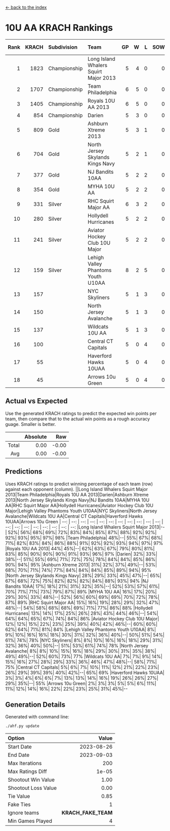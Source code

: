 [<- back to the index](readme.md)
# 10U AA KRACH Rankings
Rank|KRACH|Subdivision|Team|GP|W|L|SOW|SOL|T|SoS|Exp Wins|Win Diff
---:|---:|:---|:---|---:|---:|---:|---:|---:|---:|---:|---:|---:
1|1823|Championship|Long Island Whalers Squirt Major 2013|5|4|0|0|0|1|347|4.8|-0.0
2|1707|Championship|Team Philadelphia|6|5|0|0|0|1|260|5.8|-0.0
3|1405|Championship|Royals 10U AA 2013|6|5|0|0|0|1|200|5.9|0.0
4|854|Championship|Darien|5|3|0|0|0|2|308|4.7|0.0
5|809|Gold|Ashburn Xtreme 2013|5|3|1|0|0|1|578|3.8|-0.0
6|704|Gold|North Jersey Skylands Kings Navy|5|2|1|0|0|2|679|3.7|0.0
7|377|Gold|NJ Bandits 10AA|5|2|2|0|0|1|587|2.9|0.0
8|354|Gold|MYHA 10U AA|5|2|2|0|0|1|588|2.9|0.0
9|331|Silver|RHC Squirt Major AA|6|3|2|0|0|1|315|3.9|0.0
10|280|Silver|Hollydell Hurricanes|5|2|2|0|0|1|405|2.9|0.0
11|241|Silver|Aviator Hockey Club 10U Major|5|2|2|0|0|1|292|2.9|0.0
12|159|Silver|Lehigh Valley Phantoms Youth U10AA|8|2|5|0|0|1|752|2.9|0.0
13|157||NYC Skyliners|5|1|3|0|0|1|497|1.9|0.0
14|150||North Jersey Avalanche|5|1|3|0|0|1|744|1.9|0.0
15|137||Wildcats 10U AA|5|1|3|0|0|1|631|1.9|0.0
16|100||Central CT Capitals|5|0|4|0|0|1|1001|0.8|-0.0
17|55||Haverford Hawks 10UAA|5|0|4|0|0|1|405|0.9|0.0
18|45||Arrows 10u Green|5|0|4|0|0|1|459|0.9|0.0

## Actual vs Expected
Use the generated KRACH ratings to predict the expected win points per team, then compare that to the actual win points as a rough accuracy guage. Smaller is better.

||Absolute|Raw
|---:|---:|---:
|Total|0.00|-0.00
|Avg|0.00|-0.00

## Predictions
Uses KRACH ratings to predict winning percentage of each team (row) against each opponent (column).
||Long Island Whalers Squirt Major 2013|Team Philadelphia|Royals 10U AA 2013|Darien|Ashburn Xtreme 2013|North Jersey Skylands Kings Navy|NJ Bandits 10AA|MYHA 10U AA|RHC Squirt Major AA|Hollydell Hurricanes|Aviator Hockey Club 10U Major|Lehigh Valley Phantoms Youth U10AA|NYC Skyliners|North Jersey Avalanche|Wildcats 10U AA|Central CT Capitals|Haverford Hawks 10UAA|Arrows 10u Green
| --: | --: | --: | --: | --: | --: | --: | --: | --: | --: | --: | --: | --: | --: | --: | --: | --: | --: | --: 
|Long Island Whalers Squirt Major 2013|--| 52%| 56%| 68%| 69%| 72%| 83%| 84%| 85%| 87%| 88%| 92%| 92%| 92%| 93%| 95%| 97%| 98%
|Team Philadelphia| 48%|--| 55%| 67%| 68%| 71%| 82%| 83%| 84%| 86%| 88%| 91%| 92%| 92%| 93%| 94%| 97%| 97%
|Royals 10U AA 2013| 44%| 45%|--| 62%| 63%| 67%| 79%| 80%| 81%| 83%| 85%| 90%| 90%| 90%| 91%| 93%| 96%| 97%
|Darien| 32%| 33%| 38%|--| 51%| 55%| 69%| 71%| 72%| 75%| 78%| 84%| 84%| 85%| 86%| 90%| 94%| 95%
|Ashburn Xtreme 2013| 31%| 32%| 37%| 49%|--| 53%| 68%| 70%| 71%| 74%| 77%| 84%| 84%| 84%| 85%| 89%| 94%| 95%
|North Jersey Skylands Kings Navy| 28%| 29%| 33%| 45%| 47%|--| 65%| 67%| 68%| 72%| 75%| 82%| 82%| 82%| 84%| 88%| 93%| 94%
|NJ Bandits 10AA| 17%| 18%| 21%| 31%| 32%| 35%|--| 52%| 53%| 57%| 61%| 70%| 71%| 71%| 73%| 79%| 87%| 89%
|MYHA 10U AA| 16%| 17%| 20%| 29%| 30%| 33%| 48%|--| 52%| 56%| 60%| 69%| 69%| 70%| 72%| 78%| 87%| 89%
|RHC Squirt Major AA| 15%| 16%| 19%| 28%| 29%| 32%| 47%| 48%|--| 54%| 58%| 68%| 68%| 69%| 71%| 77%| 86%| 88%
|Hollydell Hurricanes| 13%| 14%| 17%| 25%| 26%| 28%| 43%| 44%| 46%|--| 54%| 64%| 64%| 65%| 67%| 74%| 84%| 86%
|Aviator Hockey Club 10U Major| 12%| 12%| 15%| 22%| 23%| 25%| 39%| 40%| 42%| 46%|--| 60%| 60%| 62%| 64%| 71%| 81%| 84%
|Lehigh Valley Phantoms Youth U10AA|  8%|  9%| 10%| 16%| 16%| 18%| 30%| 31%| 32%| 36%| 40%|--| 50%| 51%| 54%| 61%| 74%| 78%
|NYC Skyliners|  8%|  8%| 10%| 16%| 16%| 18%| 29%| 31%| 32%| 36%| 40%| 50%|--| 51%| 53%| 61%| 74%| 78%
|North Jersey Avalanche|  8%|  8%| 10%| 15%| 16%| 18%| 29%| 30%| 31%| 35%| 38%| 49%| 49%|--| 52%| 60%| 73%| 77%
|Wildcats 10U AA|  7%|  7%|  9%| 14%| 15%| 16%| 27%| 28%| 29%| 33%| 36%| 46%| 47%| 48%|--| 58%| 71%| 75%
|Central CT Capitals|  5%|  6%|  7%| 10%| 11%| 12%| 21%| 22%| 23%| 26%| 29%| 39%| 39%| 40%| 42%|--| 65%| 69%
|Haverford Hawks 10UAA|  3%|  3%|  4%|  6%|  6%|  7%| 13%| 13%| 14%| 16%| 19%| 26%| 26%| 27%| 29%| 35%|--| 55%
|Arrows 10u Green|  2%|  3%|  3%|  5%|  5%|  6%| 11%| 11%| 12%| 14%| 16%| 22%| 22%| 23%| 25%| 31%| 45%|--

## Generation Details

Generated with command line:
```
./ahf.py update
```

| Option | Value |
| :----- | ----: |
| Start Date | 2023-08-26 |
| End Date | 2023-09-03 |
| Max Iterations | 200 |
| Max Ratings Diff | 1e-05 |
| Shootout Win Value | 1.00 |
| Shootout Loss Value | 0.00 |
| Tie Value | 0.85 |
| Fake Ties | 1 |
| Ignore teams | __KRACH_FAKE_TEAM__ |
| Min Games Played | 4 |

